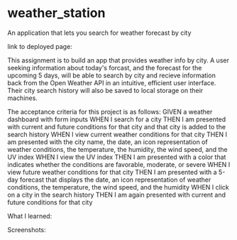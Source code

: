 # weather_station
An application that lets you search for weather forecast by city

link to deployed page:

This assignment is to build an app that provides weather info by city. A user seeking information about today's forcast, and the forecast for the upcoming 5 days, will be able to search by city and recieve information back from the Open Weather API in an intuitive, efficient user interface. Their city search history will also be saved to local storage on their machines.

The acceptance criteria for this project is as follows:
GIVEN a weather dashboard with form inputs
WHEN I search for a city
THEN I am presented with current and future conditions for that city and that city is added to the search history
WHEN I view current weather conditions for that city
THEN I am presented with the city name, the date, an icon representation of weather conditions, the temperature, the humidity, the wind speed, and the UV index
WHEN I view the UV index
THEN I am presented with a color that indicates whether the conditions are favorable, moderate, or severe
WHEN I view future weather conditions for that city
THEN I am presented with a 5-day forecast that displays the date, an icon representation of weather conditions, the temperature, the wind speed, and the humidity
WHEN I click on a city in the search history
THEN I am again presented with current and future conditions for that city

What I learned:

Screenshots:

